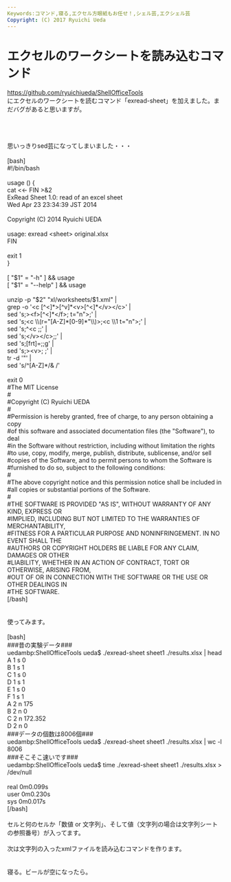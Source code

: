 ```yaml
---
Keywords:コマンド,寝る,エクセル方眼紙もお任せ！,シェル芸,エクシェル芸
Copyright: (C) 2017 Ryuichi Ueda
---
```

# エクセルのワークシートを読み込むコマンド
<a href="https://github.com/ryuichiueda/ShellOfficeTools" target="_blank">https://github.com/ryuichiueda/ShellOfficeTools</a><br />
にエクセルのワークシートを読むコマンド「exread-sheet」を加えました。まだバグがあると思いますが。<br />
<br />
<!--more--><br />
<br />
思いっきりsed芸になってしまいました・・・<br />
<br />
[bash]<br />
#!/bin/bash<br />
<br />
usage () {<br />
	cat &lt;&lt;- FIN &gt;&amp;2<br />
	ExRead Sheet 1.0: read of an excel sheet<br />
	Wed Apr 23 23:34:39 JST 2014<br />
<br />
	Copyright (C) 2014 Ryuichi UEDA<br />
<br />
	usage: exread &lt;sheet&gt; original.xlsx<br />
	FIN<br />
<br />
	exit 1<br />
}<br />
<br />
[ &quot;$1&quot; = &quot;-h&quot; ] &amp;&amp; usage<br />
[ &quot;$1&quot; = &quot;--help&quot; ] &amp;&amp; usage<br />
<br />
unzip -p &quot;$2&quot; &quot;xl/worksheets/$1.xml&quot;		|<br />
grep -o '&lt;c [^&lt;]*&gt;[^v]*&lt;v&gt;[^&lt;]*&lt;/v&gt;&lt;/c&gt;'	|<br />
sed 's;&gt;&lt;f&gt;[^&lt;]*&lt;/f&gt;; t=&quot;n&quot;&gt;;'			|<br />
sed 's;&lt;c \\(r=&quot;[A-Z]*[0-9]*&quot;\\)&gt;;&lt;c \\1 t=&quot;n&quot;&gt;;'	|<br />
sed 's;^&lt;c ;;'					|<br />
sed 's;&lt;/v&gt;&lt;/c&gt;;;'				|<br />
sed 's;[frt]=;;g'				|<br />
sed 's;&gt;&lt;v&gt;; ;'					|<br />
tr -d '&quot;'					|<br />
sed 's/^[A-Z]*/&amp; /'<br />
<br />
exit 0<br />
#The MIT License<br />
#<br />
#Copyright (C) Ryuichi UEDA<br />
#<br />
#Permission is hereby granted, free of charge, to any person obtaining a copy<br />
#of this software and associated documentation files (the &quot;Software&quot;), to deal<br />
#in the Software without restriction, including without limitation the rights<br />
#to use, copy, modify, merge, publish, distribute, sublicense, and/or sell<br />
#copies of the Software, and to permit persons to whom the Software is<br />
#furnished to do so, subject to the following conditions:<br />
#<br />
#The above copyright notice and this permission notice shall be included in<br />
#all copies or substantial portions of the Software.<br />
#<br />
#THE SOFTWARE IS PROVIDED &quot;AS IS&quot;, WITHOUT WARRANTY OF ANY KIND, EXPRESS OR<br />
#IMPLIED, INCLUDING BUT NOT LIMITED TO THE WARRANTIES OF MERCHANTABILITY,<br />
#FITNESS FOR A PARTICULAR PURPOSE AND NONINFRINGEMENT. IN NO EVENT SHALL THE<br />
#AUTHORS OR COPYRIGHT HOLDERS BE LIABLE FOR ANY CLAIM, DAMAGES OR OTHER<br />
#LIABILITY, WHETHER IN AN ACTION OF CONTRACT, TORT OR OTHERWISE, ARISING FROM,<br />
#OUT OF OR IN CONNECTION WITH THE SOFTWARE OR THE USE OR OTHER DEALINGS IN<br />
#THE SOFTWARE.<br />
[/bash]<br />
<br />
<br />
使ってみます。<br />
<br />
[bash]<br />
###昔の実験データ###<br />
uedambp:ShellOfficeTools ueda$ ./exread-sheet sheet1 ./results.xlsx | head<br />
A 1 s 0<br />
B 1 s 1<br />
C 1 s 0<br />
D 1 s 1<br />
E 1 s 0<br />
F 1 s 1<br />
A 2 n 175<br />
B 2 n 0<br />
C 2 n 172.352<br />
D 2 n 0<br />
###データの個数は8006個###<br />
uedambp:ShellOfficeTools ueda$ ./exread-sheet sheet1 ./results.xlsx | wc -l<br />
 8006<br />
###そこそこ速いです###<br />
uedambp:ShellOfficeTools ueda$ time ./exread-sheet sheet1 ./results.xlsx &gt; /dev/null <br />
<br />
real	0m0.099s<br />
user	0m0.230s<br />
sys	0m0.017s<br />
[/bash]<br />
<br />
セルと何のセルか「数値 or 文字列」、そして値（文字列の場合は文字列シートの参照番号）が入ってます。<br />
<br />
次は文字列の入ったxmlファイルを読み込むコマンドを作ります。<br />
<br />
<br />
寝る。ビールが空になったら。
